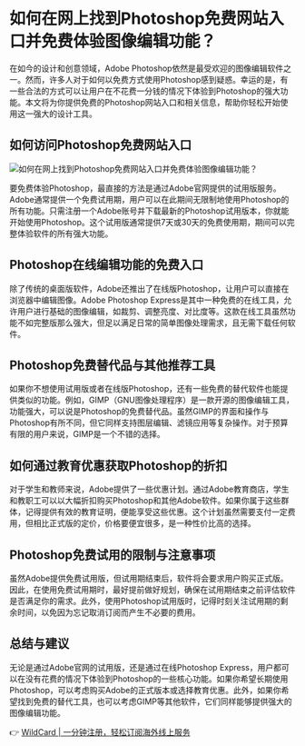 # 如何在网上找到Photoshop免费网站入口并免费体验图像编辑功能？

在如今的设计和创意领域，Adobe Photoshop依然是最受欢迎的图像编辑软件之一。然而，许多人对于如何以免费方式使用Photoshop感到疑惑。幸运的是，有一些合法的方式可以让用户在不花费一分钱的情况下体验到Photoshop的强大功能。本文将为你提供免费的Photoshop网站入口和相关信息，帮助你轻松开始使用这一强大的设计工具。

## 如何访问Photoshop免费网站入口

![如何在网上找到Photoshop免费网站入口并免费体验图像编辑功能？](https://bbtdd.com/img/34504806.webp)

要免费体验Photoshop，最直接的方法是通过Adobe官网提供的试用版服务。Adobe通常提供一个免费试用期，用户可以在此期间无限制地使用Photoshop的所有功能。只需注册一个Adobe账号并下载最新的Photoshop试用版本，你就能开始使用Photoshop。这个试用版通常提供7天或30天的免费使用期，期间可以完整体验软件的所有强大功能。

## Photoshop在线编辑功能的免费入口

除了传统的桌面版软件，Adobe还推出了在线版Photoshop，让用户可以直接在浏览器中编辑图像。Adobe Photoshop Express是其中一种免费的在线工具，允许用户进行基础的图像编辑，如裁剪、调整亮度、对比度等。这款在线工具虽然功能不如完整版那么强大，但足以满足日常的简单图像处理需求，且无需下载任何软件。

## Photoshop免费替代品与其他推荐工具

如果你不想使用试用版或者在线版Photoshop，还有一些免费的替代软件也能提供类似的功能。例如，GIMP（GNU图像处理程序）是一款开源的图像编辑工具，功能强大，可以说是Photoshop的免费替代品。虽然GIMP的界面和操作与Photoshop有所不同，但它同样支持图层编辑、滤镜应用等复杂操作。对于预算有限的用户来说，GIMP是一个不错的选择。

## 如何通过教育优惠获取Photoshop的折扣

对于学生和教师来说，Adobe提供了一些优惠计划。通过Adobe教育商店，学生和教职工可以以大幅折扣购买Photoshop和其他Adobe软件。如果你属于这些群体，记得提供有效的教育证明，便能享受这些优惠。这个计划虽然需要支付一定费用，但相比正式版的定价，价格要便宜很多，是一种性价比高的选择。

## Photoshop免费试用的限制与注意事项

虽然Adobe提供免费试用版，但试用期结束后，软件将会要求用户购买正式版。因此，在使用免费试用期时，最好提前做好规划，确保在试用期结束之前评估软件是否满足你的需求。此外，使用Photoshop试用版时，记得时刻关注试用期的剩余时间，以免因为忘记取消订阅而产生不必要的费用。

## 总结与建议

无论是通过Adobe官网的试用版，还是通过在线Photoshop Express，用户都可以在没有花费的情况下体验到Photoshop的一些核心功能。如果你希望长期使用Photoshop，可以考虑购买Adobe的正式版本或选择教育优惠。此外，如果你希望找到免费的替代工具，也可以考虑GIMP等其他软件，它们同样能够提供强大的图像编辑功能。

👉 [WildCard | 一分钟注册，轻松订阅海外线上服务](https://bbtdd.com/WildCard)